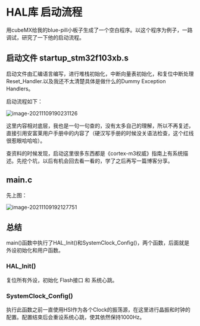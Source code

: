 # HAL库 启动流程

用cubeMX给我的blue-pill小板子生成了一个空白程序。以这个程序为例子，一路调试，研究了一下他的启动流程。

## 启动文件 startup_stm32f103xb.s

启动文件由汇编语言编写，进行堆栈初始化，中断向量表初始化，和复位中断处理Reset_Handler.以及我还不太清楚具体是做什么的Dummy Exception Handlers。

启动流程如下：

![image-20211109190231126](https://raw.githubusercontent.com/swwdsy/Blog_Image/master/imagesimage-20211109190231126.png)

这里内容相对底层，我也是一句一句查的，没有太多自己的理解，所以不再复述，直接引用安富莱用户手册中的内容了（硬汉写手册的时候没关语法检查，这个红线很惹眼哈哈哈）。

查资料的时候发现，启动这里很多东西都是《cortex-m3权威》指南上有系统描述。先挖个坑，以后有机会回去看一看的，学了之后再写一篇博客分享。

## main.c

先上图：

![image-20211109192127751](https://raw.githubusercontent.com/swwdsy/Blog_Image/master/imagesimage-20211109192127751.png)

## 总结

main()函数中执行了HAL_Init()和SystemClock_Config()，两个函数，后面就是外设初始化和用户函数。

### HAL_Init()

复位所有外设，初始化 Flash接口 和 系统心跳。

### SystemClock_Config()

执行此函数之前一直使用HSI作为各个Clock的振荡源，在这里进行晶振和时钟的配置。配置结束后会重设系统心跳，使其依然保持1000Hz。

